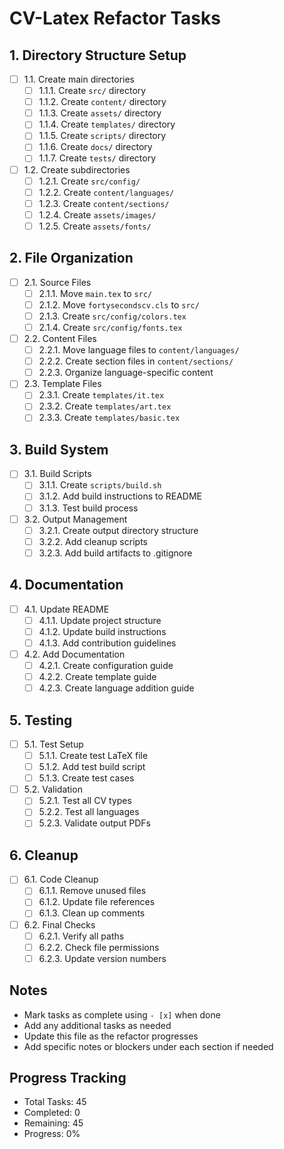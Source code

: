 # CV-Latex Refactor Tasks

## 1. Directory Structure Setup
- [ ] 1.1. Create main directories
  - [ ] 1.1.1. Create `src/` directory
  - [ ] 1.1.2. Create `content/` directory
  - [ ] 1.1.3. Create `assets/` directory
  - [ ] 1.1.4. Create `templates/` directory
  - [ ] 1.1.5. Create `scripts/` directory
  - [ ] 1.1.6. Create `docs/` directory
  - [ ] 1.1.7. Create `tests/` directory

- [ ] 1.2. Create subdirectories
  - [ ] 1.2.1. Create `src/config/`
  - [ ] 1.2.2. Create `content/languages/`
  - [ ] 1.2.3. Create `content/sections/`
  - [ ] 1.2.4. Create `assets/images/`
  - [ ] 1.2.5. Create `assets/fonts/`

## 2. File Organization
- [ ] 2.1. Source Files
  - [ ] 2.1.1. Move `main.tex` to `src/`
  - [ ] 2.1.2. Move `fortysecondscv.cls` to `src/`
  - [ ] 2.1.3. Create `src/config/colors.tex`
  - [ ] 2.1.4. Create `src/config/fonts.tex`

- [ ] 2.2. Content Files
  - [ ] 2.2.1. Move language files to `content/languages/`
  - [ ] 2.2.2. Create section files in `content/sections/`
  - [ ] 2.2.3. Organize language-specific content

- [ ] 2.3. Template Files
  - [ ] 2.3.1. Create `templates/it.tex`
  - [ ] 2.3.2. Create `templates/art.tex`
  - [ ] 2.3.3. Create `templates/basic.tex`

## 3. Build System
- [ ] 3.1. Build Scripts
  - [ ] 3.1.1. Create `scripts/build.sh`
  - [ ] 3.1.2. Add build instructions to README
  - [ ] 3.1.3. Test build process

- [ ] 3.2. Output Management
  - [ ] 3.2.1. Create output directory structure
  - [ ] 3.2.2. Add cleanup scripts
  - [ ] 3.2.3. Add build artifacts to .gitignore

## 4. Documentation
- [ ] 4.1. Update README
  - [ ] 4.1.1. Update project structure
  - [ ] 4.1.2. Update build instructions
  - [ ] 4.1.3. Add contribution guidelines

- [ ] 4.2. Add Documentation
  - [ ] 4.2.1. Create configuration guide
  - [ ] 4.2.2. Create template guide
  - [ ] 4.2.3. Create language addition guide

## 5. Testing
- [ ] 5.1. Test Setup
  - [ ] 5.1.1. Create test LaTeX file
  - [ ] 5.1.2. Add test build script
  - [ ] 5.1.3. Create test cases

- [ ] 5.2. Validation
  - [ ] 5.2.1. Test all CV types
  - [ ] 5.2.2. Test all languages
  - [ ] 5.2.3. Validate output PDFs

## 6. Cleanup
- [ ] 6.1. Code Cleanup
  - [ ] 6.1.1. Remove unused files
  - [ ] 6.1.2. Update file references
  - [ ] 6.1.3. Clean up comments

- [ ] 6.2. Final Checks
  - [ ] 6.2.1. Verify all paths
  - [ ] 6.2.2. Check file permissions
  - [ ] 6.2.3. Update version numbers

## Notes
- Mark tasks as complete using `- [x]` when done
- Add any additional tasks as needed
- Update this file as the refactor progresses
- Add specific notes or blockers under each section if needed

## Progress Tracking
- Total Tasks: 45
- Completed: 0
- Remaining: 45
- Progress: 0% 